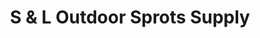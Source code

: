 ---
title: "S & L Outdoor Sprots Supply"
url: /sparta/s-and-l-outdoor-sprots-supply/
shop: outdoor
---